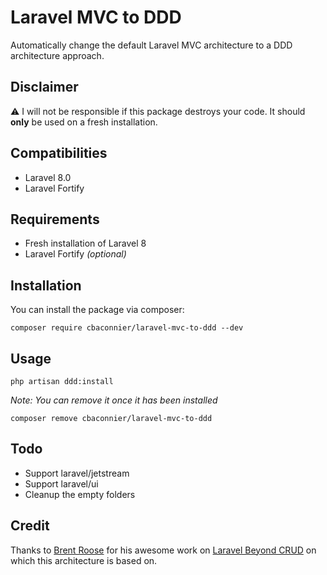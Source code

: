 # Laravel MVC to DDD

Automatically change the default Laravel MVC architecture to a DDD architecture approach.  


 ## Disclaimer
⚠️ I will not be responsible if this package destroys your code. 
It should **only** be used on a fresh installation.

## Compatibilities
 - Laravel 8.0
 - Laravel Fortify
  
## Requirements
  - Fresh installation of Laravel 8
  - Laravel Fortify  _(optional)_ 

## Installation
You can install the package via composer:

    composer require cbaconnier/laravel-mvc-to-ddd --dev

## Usage

    php artisan ddd:install
  
  _Note: You can remove it once it has been installed_

    composer remove cbaconnier/laravel-mvc-to-ddd
  
## Todo
  - Support laravel/jetstream
  - Support laravel/ui
  - Cleanup the empty folders
 
## Credit
Thanks to [Brent Roose](https://github.com/brendt) for his awesome work 
on [Laravel Beyond CRUD](https://spatie.be/products/laravel-beyond-crud) 
on which this architecture is based on.

     
